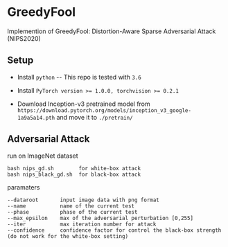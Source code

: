 GreedyFool
============================
Implemention of GreedyFool: Distortion-Aware Sparse Adversarial Attack (NIPS2020)


Setup
-----

* Install ``python`` -- This repo is tested with ``3.6``

* Install ``PyTorch version >= 1.0.0, torchvision >= 0.2.1``

* Download Inception-v3 pretrained model from ``https://download.pytorch.org/models/inception_v3_google-1a9a5a14.pth`` and move it to ``./pretrain/``
 

Adversarial Attack
------------------
run on ImageNet dataset
	
	bash nips_gd.sh        for white-box attack
	bash nips_black_gd.sh  for black-box attack
	
paramaters 

	--dataroot       input image data with png format
	--name           name of the current test
	--phase          phase of the current test
	--max_epsilon    max of the adversarial perturbation [0,255]
	--iter           max iteration number for attack
	--confidence     confidence factor for control the black-box strength (do not work for the white-box setting)
  


